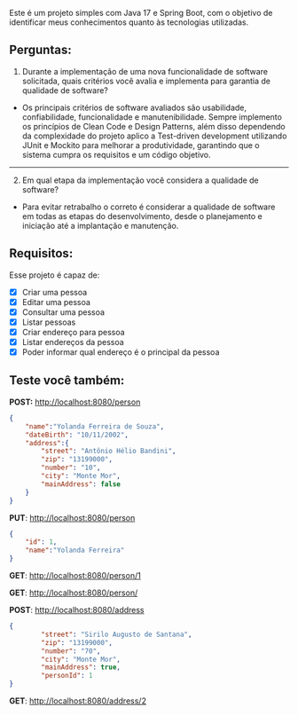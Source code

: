 Este é um projeto simples com Java 17 e Spring Boot, com o objetivo de identificar meus conhecimentos quanto às tecnologias utilizadas.

## Perguntas:
1.	Durante a implementação de uma nova funcionalidade de software solicitada, quais critérios você avalia e implementa para garantia de qualidade de software?
    
- Os principais critérios de software avaliados são usabilidade, confiabilidade, funcionalidade e manutenibilidade.
Sempre implemento os princípios de Clean Code e Design Patterns, além disso dependendo da complexidade do projeto aplico a Test-driven development utilizando JUnit e  Mockito para melhorar a produtividade, garantindo que o sistema cumpra os requisitos e um código objetivo.

---
2.	Em qual etapa da implementação você considera a qualidade de software?
      
- Para evitar retrabalho o correto é considerar a qualidade de software em todas as etapas do desenvolvimento, desde o planejamento e iniciação até a implantação e manutenção.


## Requisitos:

Esse projeto é capaz de:

- [x]  Criar uma pessoa
- [x]  Editar uma pessoa
- [x]  Consultar uma pessoa
- [x]  Listar pessoas
- [x]  Criar endereço para pessoa
- [x]  Listar endereços da pessoa
- [x]  Poder informar qual endereço é o principal da pessoa

## Teste você também:

**POST:** [http://localhost:8080/person](http://localhost:8080/person)

```json
{
	"name":"Yolanda Ferreira de Souza",
	"dateBirth": "10/11/2002",
	"address":{ 
		"street": "Antônio Hélio Bandini",
		"zip": "13199000",
		"number": "10",
		"city": "Monte Mor",
		"mainAddress": false
	}
}
```

**PUT**: [http://localhost:8080/person](http://localhost:8080/person)

```json
{
	"id": 1,
	"name":"Yolanda Ferreira"
}
```

**GET**: [http://localhost:8080/person/1](http://localhost:8080/person/1)

**GET**: [http://localhost:8080/person/](http://localhost:8080/person/1)

**POST**: [http://localhost:8080/address](http://localhost:8080/address)

```json
{
		"street": "Sirilo Augusto de Santana",
		"zip": "13199000",
		"number": "70",
		"city": "Monte Mor",
		"mainAddress": true,
		"personId": 1
}
```

**GET**: [http://localhost:8080/address/2](http://localhost:8080/address/2)